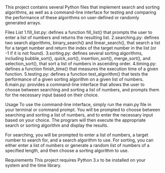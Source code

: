 This project contains several Python files that implement search and sorting algorithms, as well as a command-line interface for testing and comparing the performance of these algorithms on user-defined or randomly generated arrays.

Files List
1.fill_list.py: defines a function fill_list() that prompts the user to enter a list of numbers and returns the resulting list.
2.searching.py: defines two search algorithms, binary_search() and linear_search(), that search a list for a target number and return the index of the target number in the list (or -1 if it is not found).
3.sorting.py: defines several sorting algorithms, including bubble_sort(), quick_sort(), insertion_sort(), merge_sort(), and selection_sort(), that sort a list of numbers in ascending order.
4.timing.py: defines a function finish_time() that measures the execution time of a given function.
5.testing.py: defines a function test_algorithm() that tests the performance of a given sorting algorithm on a given list of numbers.
6.main.py: provides a command-line interface that allows the user to choose between searching and sorting a list of numbers, and prompts them for the necessary input based on their choice.

Usage
To use the command-line interface, simply run the main.py file in your terminal or command prompt. You will be prompted to choose between searching and sorting a list of numbers, and to enter the necessary input based on your choice. The program will then execute the appropriate search or sorting algorithm and display the results.

For searching, you will be prompted to enter a list of numbers, a target number to search for, and a search algorithm to use. For sorting, you can either enter a list of numbers or generate a random list of numbers of a specified length, and then choose a sorting algorithm to use.

Requirements
This project requires Python 3.x to be installed on your system and the time library.
